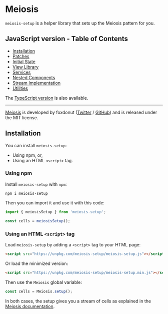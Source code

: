 # Meiosis



  <script src="https://unpkg.com/mithril/mithril.js"></script>
  <script src="https://unpkg.com/mergerino"></script>
  <script src="https://unpkg.com/mithril/stream/stream.js"></script>

`meiosis-setup` is a helper library that sets up the Meiosis pattern for you.

## JavaScript version - Table of Contents

- [Installation](https://meiosis.js.org/docs/setup-js-installation.html)
- [Patches](https://meiosis.js.org/docs/setup-js-patches.html)
- [Initial State](https://meiosis.js.org/docs/setup-js-initial-state.html)
- [View Library](https://meiosis.js.org/docs/setup-js-view-library.html)
- [Services](https://meiosis.js.org/docs/setup-js-services.html)
- [Nested Components](https://meiosis.js.org/docs/setup-js-nested-components.html)
- [Stream Implementation](https://meiosis.js.org/docs/setup-js-stream-implementation.html)
- [Utilities](https://meiosis.js.org/docs/setup-js-utilities.html)

The [TypeScript version](https://meiosis.js.org/docs/setup-ts-toc.html) is also available.

------

[Meiosis](https://meiosis.js.org/) is developed by foxdonut ([Twitter](https://twitter.com/foxdonut00) / [GitHub](https://github.com/foxdonut)) and is released under the MIT license.

## Installation

You can install `meiosis-setup`:

- Using npm, or,
- Using an HTML `<script>` tag.

### Using npm

Install `meiosis-setup` with `npm`:

```
npm i meiosis-setup
```

Then you can import it and use it with this code:

```js
import { meiosisSetup } from 'meiosis-setup';

const cells = meiosisSetup();
```

### Using an HTML `<script>` tag

Load `meiosis-setup` by adding a `<script>` tag to your HTML page:

```html
<script src="https://unpkg.com/meiosis-setup/meiosis-setup.js"></script>
```

Or load the minimized version:

```html
<script src="https://unpkg.com/meiosis-setup/meiosis-setup.min.js"></script>
```

Then use the `Meiosis` global variable:

```js
const cells = Meiosis.setup();
```

In both cases, the setup gives you a stream of cells as explained in the [Meiosis documentation](https://meiosis.js.org/docs/06-cells.html).

